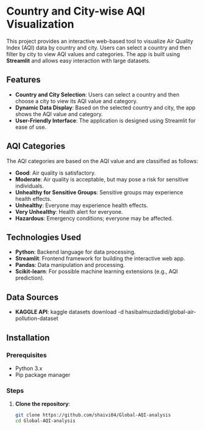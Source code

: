 # Country and City-wise AQI Visualization

This project provides an interactive web-based tool to visualize Air Quality Index (AQI) data by country and city. Users can select a country and then filter by city to view AQI values and categories. The app is built using **Streamlit** and allows easy interaction with large datasets.

## Features

- **Country and City Selection**: Users can select a country and then choose a city to view its AQI value and category.
- **Dynamic Data Display**: Based on the selected country and city, the app shows the AQI value and category.
- **User-Friendly Interface**: The application is designed using Streamlit for ease of use.

## AQI Categories

The AQI categories are based on the AQI value and are classified as follows:

- **Good**: Air quality is satisfactory.
- **Moderate**: Air quality is acceptable, but may pose a risk for sensitive individuals.
- **Unhealthy for Sensitive Groups**: Sensitive groups may experience health effects.
- **Unhealthy**: Everyone may experience health effects.
- **Very Unhealthy**: Health alert for everyone.
- **Hazardous**: Emergency conditions; everyone may be affected.

## Technologies Used

- **Python**: Backend language for data processing.
- **Streamlit**: Frontend framework for building the interactive web app.
- **Pandas**: Data manipulation and processing.
- **Scikit-learn**: For possible machine learning extensions (e.g., AQI prediction).


## Data Sources
- **KAGGLE API**: kaggle datasets download -d hasibalmuzdadid/global-air-pollution-dataset   
## Installation

### Prerequisites
- Python 3.x
- Pip package manager

### Steps

1. **Clone the repository**:

   ```bash
   git clone https://github.com/shaivi04/Global-AQI-analysis
   cd Global-AQI-analysis
